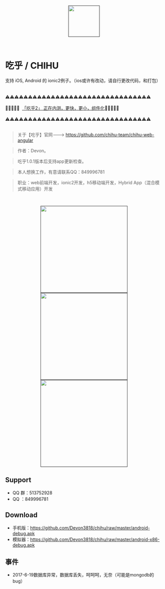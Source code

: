 <p align="center"><a href="" target="_blank"><img width="100"src="https://github.com/Devon3818/chihu/blob/master/resources/android/icon/drawable-xxhdpi-icon.png"></a></p>

<p align="center">
  <a href="https://github.com/Devon3818/chihu"><img src="https://img.shields.io/badge/APP-吃乎-blue.svg" alt=""></a>
  <a href="https://github.com/Devon3818/chihu"><img src="https://img.shields.io/badge/QQ%20Group-513752928-red.svg" alt=""></a>
  <a href="https://github.com/Devon3818/chihu"><img src="https://img.shields.io/badge/Beta-1.1.0-blue.svg" alt=""></a>
  <a href="https://github.com/Devon3818/chihu"><img src="https://img.shields.io/badge/ionic2-3.0.1-blue.svg" alt=""></a>
  <a href="https://github.com/Devon3818/chihu"><img src="https://img.shields.io/badge/platforms-iOS%7CAndroid-lightgrey.svg" alt=""></a>
  <a href="https://github.com/Devon3818/chihu"><img src="https://img.shields.io/badge/WeChat-Devon1994-brightgreen.svg" alt=""></a>
  
</p>


# 吃乎 / CHIHU


支持 iOS, Android 的 ionic2例子。（ios或许有改动，请自行更改代码，和打包）
<br/>
<br/>
<br/>
⚠️⚠️⚠️⚠️⚠️⚠️⚠️⚠️⚠️⚠️⚠️⚠️⚠️⚠️⚠️⚠️⚠️⚠️⚠️⚠️⚠️⚠️⚠️⚠️⚠️⚠️⚠️⚠️⚠️⚠️⚠️⚠️
<br/>
<br/>
🎉🎉🎉🎉🎉  <a href="https://github.com/chihu-team/chihu2/blob/master/README.md">「吃乎2」 正在内测，更快，更小，组件化</a>🎉🎉🎉🎉🎉 
<br/>
<br/>
⚠️⚠️⚠️⚠️⚠️⚠️⚠️⚠️⚠️⚠️⚠️⚠️⚠️⚠️⚠️⚠️⚠️⚠️⚠️⚠️⚠️⚠️⚠️⚠️⚠️⚠️⚠️⚠️⚠️⚠️⚠️⚠️
<br/>
<br/>
> 关于【吃乎】官网---> https://github.com/chihu-team/chihu-web-angular

> 作者：Devon。

>吃乎1.0.1版本后支持app更新检查。

>本人想换工作，有意请联系QQ：849996781

>职业：web前端开发，ionic2开发，h5移动端开发，Hybrid App（混合模式移动应用）开发


<br/>

<p align="center"><a href="" target="_blank"><img width="278"src="https://github.com/Devon3818/chihu/blob/master/test/Screenshot_20170528-171033.png"></a>
<a href="" target="_blank"><img width="278"src="https://github.com/Devon3818/chihu/blob/master/test/Screenshot_20170528-171404.png"></a>
<a href="" target="_blank"><img width="278"src="https://github.com/Devon3818/chihu/blob/master/test/Screenshot_20170528-171432.png"></a>
</p>


## Support
- QQ 群：513752928
- QQ ：849996781

## Download
- 手机版：https://github.com/Devon3818/chihu/raw/master/android-debug.apk
- 模拟器：https://github.com/Devon3818/chihu/raw/master/android-x86-debug.apk

## 事件
- 2017-6-19数据库异常，数据库丢失，呵呵呵，无奈（可能是mongodb的bug）

